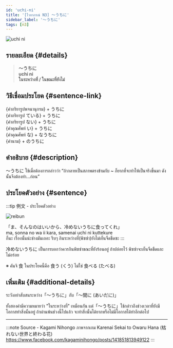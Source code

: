 ```yaml
---
id: 'uchi-ni'
title: '[ไวยากรณ์ N3] 〜うちに'
sidebar_label: '〜うちに'
tags: [n3]
---
```


![uchi ni](https://res.cloudinary.com/kagamiweb/image/upload/v1631720717/nihongo/grammar/n3/uchi-ni.png)

## รายละเอียด {#details}

> **〜うちに**  
> **uchi ni**  
> **ในระหว่างที่ / ในขณะที่ยังไม่**

## วิธีเชื่อมประโยค {#sentence-link}

{คำกริยารูปพจนานุกรม} + うちに  
{คำกริยารูป ている} + うちに  
{คำกริยารูป ない} + うちに  
{คำคุณศัพท์ い} + うちに  
{คำคุณศัพท์ な} + なうちに  
{คำนาม} + のうちに

## คำอธิบาย {#description}

〜うちに ใช้เมื่อต้องการกล่าวว่า “ถ้ากลายเป็นสภาพตรงข้ามกับ ~ ก็ยากที่จะทำให้เป็นจริงขึ้นมา ดังนั้นจึงต้องทำ…ก่อน”

## ประโยคตัวอย่าง {#sentence}

:::tip 例文 - ประโยคตัวอย่าง

![reibun](https://res.cloudinary.com/kagamiweb/image/upload/v1631950739/nihongo/grammar/n3/reibun/uchi-ni.jpg)

「ま、そんなのはいいから、冷めないうちに食ってくれ」  
ma, sonna no wa ii kara, samenai uchi ni kuttekure  
ก็นะ เรื่องนั้นน่ะช่างมันเถอะ รีบๆ กินระหว่างที่(พิซซ่า)ยังไม่เย็นจืดชืดซะ
:::

冷めないうちに เป็นการบอกว่าควรกินพิซซ่าขณะที่ยังร้อนอยู่ ถ้าปล่อยไว้ พิซซ่าจะเย็นจืดชืดและไม่อร่อย

※ คันจิ 食 ในประโยคนี้คือ 食う (くう) ไม่ใช่ 食べる (たべる)

## เพิ่มเติม {#additional-details}

ระวังอย่าสับสนระหว่าง「〜うちに」กับ「〜間に (あいだに)」

ทั้งสองคำมีความหมายว่า "ในระหว่างที่" เหมือนกัน แต่「〜うちに」ใช้กล่าวถึงช่วงเวลาที่ยังมีโอกาสทำสิ่งนั้นอยู่ ถ้าผ่านพ้นช่วงนี้ไปแล้ว จะทำสิ่งนั้นได้ยากหรือไม่มีโอกาสได้ทำอีกต่อไป

---
:::note Source - Kagami Nihongo
ภาพจากเกม Karenai Sekai to Owaru Hana (枯れない世界と終わる花)  
https://www.facebook.com/kagaminihongo/posts/141851813949122
:::